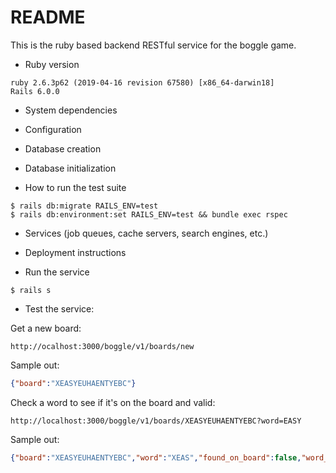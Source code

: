 # README

This is the ruby based backend RESTful service for the boggle game.

* Ruby version

```
ruby 2.6.3p62 (2019-04-16 revision 67580) [x86_64-darwin18]
Rails 6.0.0
```
* System dependencies

* Configuration

* Database creation

* Database initialization

* How to run the test suite

```
$ rails db:migrate RAILS_ENV=test
$ rails db:environment:set RAILS_ENV=test && bundle exec rspec
```

* Services (job queues, cache servers, search engines, etc.)

* Deployment instructions

* Run the service

```
$ rails s
```

* Test the service:

Get a new board:

```
http://ocalhost:3000/boggle/v1/boards/new
```

Sample out:
```json
{"board":"XEASYEUHAENTYEBC"}
```

  Check a word to see if it's on the board and valid:
```
http://localhost:3000/boggle/v1/boards/XEASYEUHAENTYEBC?word=EASY
```

Sample out:
```json
{"board":"XEASYEUHAENTYEBC","word":"XEAS","found_on_board":false,"word_valid":true}
```


